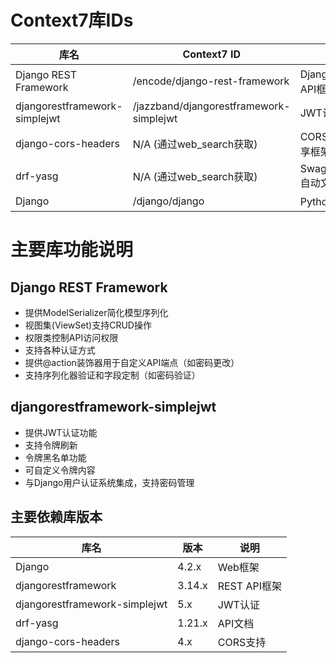 # Context7库IDs

| 库名 | Context7 ID | 说明 |
|------|-------------|------|
| Django REST Framework | /encode/django-rest-framework | Django的REST API框架 |
| djangorestframework-simplejwt | /jazzband/djangorestframework-simplejwt | JWT认证框架 |
| django-cors-headers | N/A (通过web_search获取) | CORS跨域资源共享框架 |
| drf-yasg | N/A (通过web_search获取) | Swagger/OpenAPI自动文档生成工具 |
| Django | /django/django | Python Web框架 |

# 主要库功能说明

## Django REST Framework
- 提供ModelSerializer简化模型序列化
- 视图集(ViewSet)支持CRUD操作
- 权限类控制API访问权限
- 支持各种认证方式
- 提供@action装饰器用于自定义API端点（如密码更改）
- 支持序列化器验证和字段定制（如密码验证）

## djangorestframework-simplejwt
- 提供JWT认证功能
- 支持令牌刷新
- 令牌黑名单功能
- 可自定义令牌内容
- 与Django用户认证系统集成，支持密码管理

## 主要依赖库版本

| 库名 | 版本 | 说明 |
|------|------|------|
| Django | 4.2.x | Web框架 |
| djangorestframework | 3.14.x | REST API框架 |
| djangorestframework-simplejwt | 5.x | JWT认证 |
| drf-yasg | 1.21.x | API文档 |
| django-cors-headers | 4.x | CORS支持 |


```
